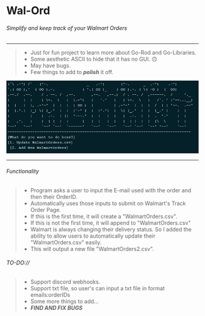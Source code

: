 # Wal-Ord
###### Simplify and keep track of your Walmart Orders

-----
> - Just for fun project to learn more about Go-Rod and Go-Libraries.
> - Some aesthetic ASCII to hide that it has no GUI. :upside_down_face:
> - May have bugs.
> - Few things to add to ***polish*** it off.

![img.png](img.png)

-----------

###### Functionality
> - Program asks a user to input the E-mail used with the order and then their OrderID.
> - Automatically uses those inputs to submit on Walmart's Track Order Page.
> - If this is the first time, it will create a "WalmartOrders.csv".
> - If this is not the first time, it will append to "WalmartOrders.csv"
> - Walmart is always changing their delivery status. So I added the ability to allow users to 
    automatically update their "WalmartOrders.csv" easily.
> - This will output a new file "WalmartOrders2.csv".




###### TO-DO://
> - Support discord webhooks.
> - Support txt file, so user's can input a txt file in format emails:orderIDs
> - Some more things to add...
> - ***FIND AND FIX BUGS***
